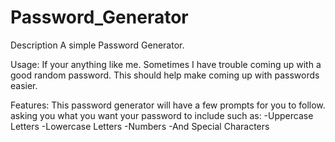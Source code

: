 # Password_Generator
Description
A simple Password Generator.

Usage: 
If your anything like me. Sometimes I have trouble coming up with a good random password. This should help make coming up with passwords easier.

Features:
This password generator will have a few prompts for you to follow. asking you what you want your password to include such as:
-Uppercase Letters
-Lowercase Letters
-Numbers
-And Special Characters

